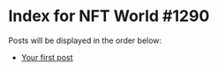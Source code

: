 # Index for NFT World #1290
Posts will be displayed in the order below:

- [Your first post](./001-first.md)

